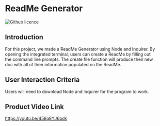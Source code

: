 # ReadMe Generator

![Github licence](http://img.shields.io/badge/license-MIT-blue.svg)


## Introduction

For this project, we made a ReadMe Generator using Node and Inquirer. By opening the integrated terminal, users can create a ReadMe by filling out the command line prompts. The create file function will produce their new doc with all of their information populated on the ReadMe. 

## User Interaction Criteria

Users will need to download Node and Inquirer for the program to work.

## Product Video Link

https://youtu.be/458q8YJ6bdk